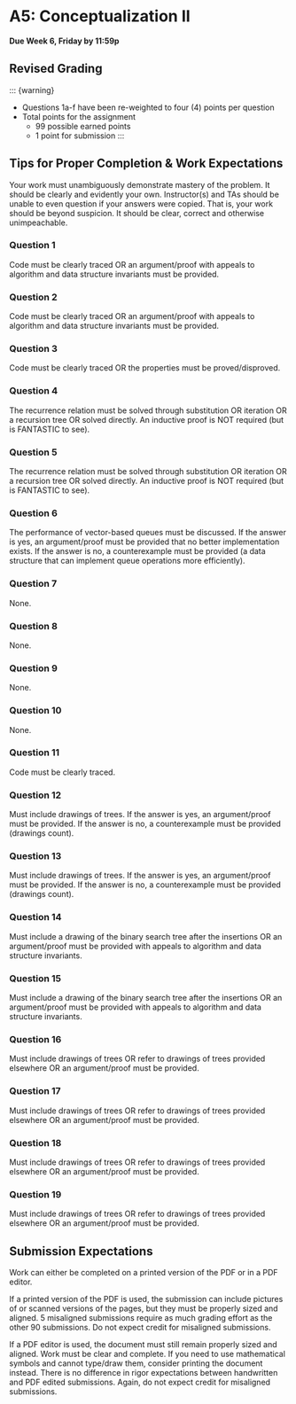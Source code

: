 # A5: Conceptualization II

**Due Week 6, Friday by 11:59p**

## Revised Grading

::: {warning}

- Questions 1a-f have been re-weighted to four (4) points per question
- Total points for the assignment
  - 99 possible earned points
  - 1 point for submission
:::

## Tips for Proper Completion & Work Expectations

Your work must unambiguously demonstrate mastery of the problem. It should be clearly and evidently your own. Instructor(s) and TAs should be unable to even question if your answers were copied. That is, your work should be beyond suspicion. It should be clear, correct and otherwise unimpeachable.

### Question 1

Code must be clearly traced OR an argument/proof with appeals to algorithm and data structure invariants must be provided.

### Question 2

Code must be clearly traced OR an argument/proof with appeals to algorithm and data structure invariants must be provided.

### Question 3

Code must be clearly traced OR the properties must be proved/disproved.

### Question 4

The recurrence relation must be solved through substitution OR iteration OR a recursion tree OR solved directly. An inductive proof is NOT required (but is FANTASTIC to see).

### Question 5

The recurrence relation must be solved through substitution OR iteration OR a recursion tree OR solved directly. An inductive proof is NOT required (but is FANTASTIC to see).

### Question 6

The performance of vector-based queues must be discussed. If the answer is yes, an argument/proof must be provided that no better implementation exists. If the answer is no, a counterexample must be provided (a data structure that can implement queue operations more efficiently).

### Question 7

None.

### Question 8

None.

### Question 9

None.

### Question 10

None.

### Question 11

Code must be clearly traced.

### Question 12

Must include drawings of trees. If the answer is yes, an argument/proof must be provided. If the answer is no, a counterexample must be provided (drawings count).

### Question 13

Must include drawings of trees. If the answer is yes, an argument/proof must be provided. If the answer is no, a counterexample must be provided (drawings count).

### Question 14

Must include a drawing of the binary search tree after the insertions OR an argument/proof must be provided with appeals to algorithm and data structure invariants. 

### Question 15

Must include a drawing of the binary search tree after the insertions OR an argument/proof must be provided with appeals to algorithm and data structure invariants. 

### Question 16

Must include drawings of trees OR refer to drawings of trees provided elsewhere OR an argument/proof must be provided. 

### Question 17

Must include drawings of trees OR refer to drawings of trees provided elsewhere OR an argument/proof must be provided. 

### Question 18

Must include drawings of trees OR refer to drawings of trees provided elsewhere OR an argument/proof must be provided. 

### Question 19

Must include drawings of trees OR refer to drawings of trees provided elsewhere OR an argument/proof must be provided. 

## Submission Expectations

Work can either be completed on a printed version of the PDF or in a PDF editor. 

If a printed version of the PDF is used, the submission can include pictures of or scanned versions of the pages, but they must be properly sized and aligned. 5 misaligned submissions require as much grading effort as the other 90 submissions. Do not expect credit for misaligned submissions. 

If a PDF editor is used, the document must still remain properly sized and aligned. Work must be clear and complete. If you need to use mathematical symbols and cannot type/draw them, consider printing the document instead. There is no difference in rigor expectations between handwritten and PDF edited submissions. Again, do not expect credit for misaligned submissions.
